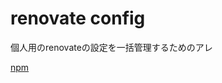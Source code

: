# **renovate config**

個人用のrenovateの設定を一括管理するためのアレ

[npm](https://www.npmjs.com/package/@hpprc/renovate-config)
